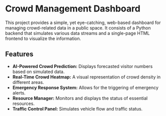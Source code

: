# Crowd Management Dashboard

This project provides a simple, yet eye-catching, web-based dashboard for managing crowd-related data in a public space. It consists of a Python backend that simulates various data streams and a single-page HTML frontend to visualize the information.

## Features

- **AI-Powered Crowd Prediction:** Displays forecasted visitor numbers based on simulated data.
- **Real-Time Crowd Heatmap:** A visual representation of crowd density in different areas.
- **Emergency Response System:** Allows for the triggering of emergency alerts.
- **Resource Manager:** Monitors and displays the status of essential resources.
- **Traffic Control Panel:** Simulates vehicle flow and traffic status.


